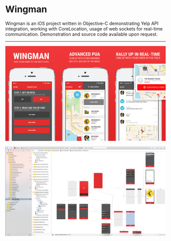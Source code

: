 # Wingman
Wingman is an iOS project written in Objective-C demonstrating Yelp API integration, working with CoreLocation, usage of web sockets for real-time communication. Demonstration and source code available upon request.

---

![alt text](/preview_02.jpg)



![alt text](/preview_01.jpg)

